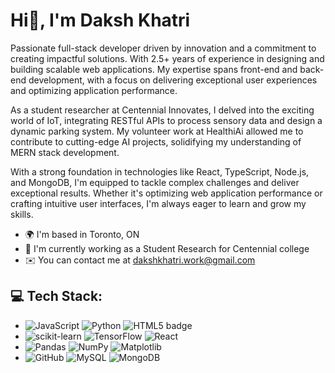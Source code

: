 <h1>Hi👋, I'm Daksh Khatri</h1> 

Passionate full-stack developer driven by innovation and a commitment to creating impactful solutions. With 2.5+ years of experience in designing and building scalable web applications. My expertise spans front-end and back-end development, with a focus on delivering exceptional user experiences and optimizing application performance. 

As a student researcher at Centennial Innovates, I delved into the exciting world of IoT, integrating RESTful APIs to process sensory data and design a dynamic parking system. My volunteer work at HealthiAi allowed me to contribute to cutting-edge AI projects, solidifying my understanding of MERN stack development.

With a strong foundation in technologies like React, TypeScript, Node.js, and MongoDB, I'm equipped to tackle complex challenges and deliver exceptional results. Whether it's optimizing web application performance or crafting intuitive user interfaces, I'm always eager to learn and grow my skills.

* 🌍  I'm based in Toronto, ON
* 🧠  I'm currently working as a Student Research for Centennial college
* ✉️  You can contact me at [dakshkhatri.work@gmail.com](mailto:dakshkhatri.work@gmail.com)

## 💻 Tech Stack:
- ![JavaScript](https://img.shields.io/badge/javascript-%23121011.svg?style=for-the-badge&logo=javascript) 
![Python](https://img.shields.io/badge/python-%23121011.svg?style=for-the-badge&logo=python)
![HTML5 badge](https://img.shields.io/badge/HTML5-%23121011.svg?style=for-the-badge&logo=html5&logoColor=white)
- ![scikit-learn](https://img.shields.io/badge/scikit--learn-%23121011.svg?style=for-the-badge&logo=scikit-learn) 
![TensorFlow](https://img.shields.io/badge/TensorFlow-%23121011.svg?style=for-the-badge&logo=TensorFlow)
![React](https://img.shields.io/badge/ReactJs-%23121011.svg?style=for-the-badge&logo=react)
- ![Pandas](https://img.shields.io/badge/pandas-%23121011.svg?style=for-the-badge&logo=pandas) 
![NumPy](https://img.shields.io/badge/numpy-%23121011.svg?style=for-the-badge&logo=numpy)
![Matplotlib](https://img.shields.io/badge/Matplotlib-%23121011.svg?style=for-the-badge&logo=Matplotlib&logoColor=white)
- ![GitHub](https://img.shields.io/badge/github-%23121011.svg?style=for-the-badge&logo=github) 
![MySQL](https://img.shields.io/badge/mysql-%23121011.svg?style=for-the-badge&logo=mysql) 
![MongoDB](https://img.shields.io/badge/MongoDB-%23121011.svg?style=for-the-badge&logo=mongodb) 

